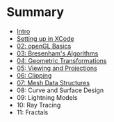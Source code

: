# Summary

* [Intro](intro.md)
* [Setting up in XCode](setting_up_in_xcode.md)
* [02: openGL Basics](README.md)
* [03: Bresenham's Algorithms](03_bresenhams_algorithms.md)
* [04: Geometric Transformations](04_geometric_transformations.md)
* [05: Viewing and Projections](05_viewing_and_projections.md)
* [06: Clipping](06_clipping.md)
* [07: Mesh Data Structures](07_mesh_data_structures.md)
* 08: Curve and Surface Design
* 09: Lightning Models
* 10: Ray Tracing
* 11: Fractals

